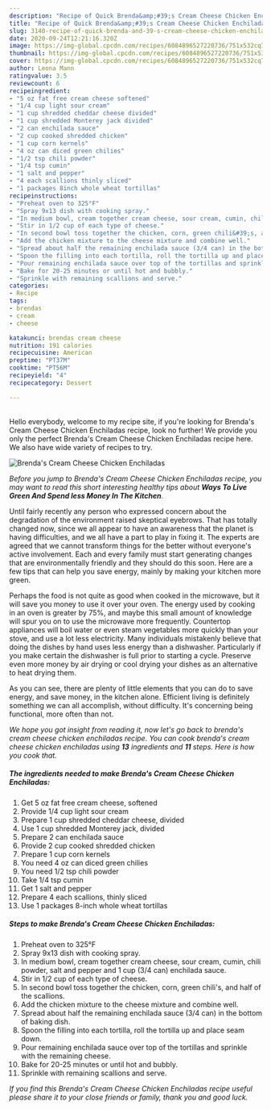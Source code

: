 ```yaml
---
description: "Recipe of Quick Brenda&amp;#39;s Cream Cheese Chicken Enchiladas"
title: "Recipe of Quick Brenda&amp;#39;s Cream Cheese Chicken Enchiladas"
slug: 3140-recipe-of-quick-brenda-and-39-s-cream-cheese-chicken-enchiladas
date: 2020-09-24T12:21:16.320Z
image: https://img-global.cpcdn.com/recipes/6084896527220736/751x532cq70/brendas-cream-cheese-chicken-enchiladas-recipe-main-photo.jpg
thumbnail: https://img-global.cpcdn.com/recipes/6084896527220736/751x532cq70/brendas-cream-cheese-chicken-enchiladas-recipe-main-photo.jpg
cover: https://img-global.cpcdn.com/recipes/6084896527220736/751x532cq70/brendas-cream-cheese-chicken-enchiladas-recipe-main-photo.jpg
author: Leona Mann
ratingvalue: 3.5
reviewcount: 6
recipeingredient:
- "5 oz fat free cream cheese softened"
- "1/4 cup light sour cream"
- "1 cup shredded cheddar cheese divided"
- "1 cup shredded Monterey jack divided"
- "2 can enchilada sauce"
- "2 cup cooked shredded chicken"
- "1 cup corn kernels"
- "4 oz can diced green chilies"
- "1/2 tsp chili powder"
- "1/4 tsp cumin"
- "1 salt and pepper"
- "4 each scallions thinly sliced"
- "1 packages 8inch whole wheat tortillas"
recipeinstructions:
- "Preheat oven to 325°F"
- "Spray 9x13 dish with cooking spray."
- "In medium bowl, cream together cream cheese, sour cream, cumin, chili powder, salt and pepper and 1 cup (3/4 can) enchilada sauce."
- "Stir in 1/2 cup of each type of cheese."
- "In second bowl toss together the chicken, corn, green chili&#39;s, and half of the scallions."
- "Add the chicken mixture to the cheese mixture and combine well."
- "Spread about half the remaining enchilada sauce (3/4 can) in the bottom of baking dish."
- "Spoon the filling into each tortilla, roll the tortilla up and place seam down."
- "Pour remaining enchilada sauce over top of the tortillas and sprinkle with the remaining cheese."
- "Bake for 20-25 minutes or until hot and bubbly."
- "Sprinkle with remaining scallions and serve."
categories:
- Recipe
tags:
- brendas
- cream
- cheese

katakunci: brendas cream cheese 
nutrition: 191 calories
recipecuisine: American
preptime: "PT37M"
cooktime: "PT56M"
recipeyield: "4"
recipecategory: Dessert

---
```

<br>
Hello everybody, welcome to my recipe site, if you're looking for Brenda&#39;s Cream Cheese Chicken Enchiladas recipe, look no further! We provide you only the perfect Brenda&#39;s Cream Cheese Chicken Enchiladas recipe here. We also have wide variety of recipes to try.
<br>


![Brenda&#39;s Cream Cheese Chicken Enchiladas](https://img-global.cpcdn.com/recipes/6084896527220736/751x532cq70/brendas-cream-cheese-chicken-enchiladas-recipe-main-photo.jpg)

<i>Before you jump to Brenda&#39;s Cream Cheese Chicken Enchiladas recipe, you may want to read this short interesting healthy tips about 
<strong>Ways To Live Green And Spend less Money In The Kitchen</strong>.</i>
</br>

Until fairly recently any person who expressed concern about the degradation of the environment raised skeptical eyebrows. That has totally changed now, since we all appear to have an awareness that the planet is having difficulties, and we all have a part to play in fixing it. The experts are agreed that we cannot transform things for the better without everyone's active involvement. Each and every family must start generating changes that are environmentally friendly and they should do this soon. Here are a few tips that can help you save energy, mainly by making your kitchen more green.

Perhaps the food is not quite as good when cooked in the microwave, but it will save you money to use it over your oven. The energy used by cooking in an oven is greater by 75%, and maybe this small amount of knowledge will spur you on to use the microwave more frequently. Countertop appliances will boil water or even steam vegetables more quickly than your stove, and use a lot less electricity. Many individuals mistakenly believe that doing the dishes by hand uses less energy than a dishwasher. Particularly if you make certain the dishwasher is full prior to starting a cycle. Preserve even more money by air drying or cool drying your dishes as an alternative to heat drying them.

As you can see, there are plenty of little elements that you can do to save energy, and save money, in the kitchen alone. Efficient living is definitely something we can all accomplish, without difficulty. It's concerning being functional, more often than not.


<i>We hope you got insight from reading it, now let's go back to brenda&#39;s cream cheese chicken enchiladas recipe. You can cook brenda&#39;s cream cheese chicken enchiladas using <strong>13</strong> ingredients and <strong>11</strong> steps. Here is how you cook that.
</i>

##### The ingredients needed to make Brenda&#39;s Cream Cheese Chicken Enchiladas:

1. Get 5 oz fat free cream cheese, softened
1. Provide 1/4 cup light sour cream
1. Prepare 1 cup shredded cheddar cheese, divided
1. Use 1 cup shredded Monterey jack, divided
1. Prepare 2 can enchilada sauce
1. Provide 2 cup cooked shredded chicken
1. Prepare 1 cup corn kernels
1. You need 4 oz can diced green chilies
1. You need 1/2 tsp chili powder
1. Take 1/4 tsp cumin
1. Get 1 salt and pepper
1. Prepare 4 each scallions, thinly sliced
1. Use 1 packages 8-inch whole wheat tortillas


##### Steps to make Brenda&#39;s Cream Cheese Chicken Enchiladas:

1. Preheat oven to 325°F
1. Spray 9x13 dish with cooking spray.
1. In medium bowl, cream together cream cheese, sour cream, cumin, chili powder, salt and pepper and 1 cup (3/4 can) enchilada sauce.
1. Stir in 1/2 cup of each type of cheese.
1. In second bowl toss together the chicken, corn, green chili&#39;s, and half of the scallions.
1. Add the chicken mixture to the cheese mixture and combine well.
1. Spread about half the remaining enchilada sauce (3/4 can) in the bottom of baking dish.
1. Spoon the filling into each tortilla, roll the tortilla up and place seam down.
1. Pour remaining enchilada sauce over top of the tortillas and sprinkle with the remaining cheese.
1. Bake for 20-25 minutes or until hot and bubbly.
1. Sprinkle with remaining scallions and serve.


<i>If you find this Brenda&#39;s Cream Cheese Chicken Enchiladas recipe useful please share it to your close friends or family, thank you and good luck.</i>
